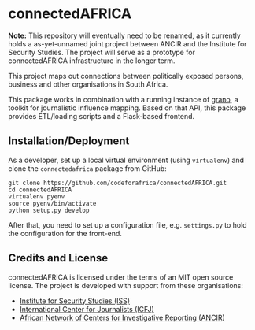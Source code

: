 # connectedAFRICA

**Note:** This repository will eventually need to be renamed, as it currently holds a as-yet-unnamed joint project between ANCIR and the Institute for Security Studies. The project will serve as a prototype for connectedAFRICA infrastructure in the longer term.

This project maps out connections between politically exposed persons, business and other organisations in South Africa.

This package works in combination with a running instance of [grano](http://granoproject.org), a toolkit for journalistic influence mapping. Based on that API, this package provides ETL/loading scripts and a Flask-based frontend.


## Installation/Deployment

As a developer, set up a local virtual environment (using ``virtualenv``) and clone the ``connectedafrica`` package from GitHub:

    git clone https://github.com/codeforafrica/connectedAFRICA.git 
    cd connectedAFRICA
    virtualenv pyenv
    source pyenv/bin/activate
    python setup.py develop

After that, you need to set up a configuration file, e.g. ``settings.py`` to hold the configuration for the front-end.


## Credits and License

connectedAFRICA is licensed under the terms of an MIT open source license. The project is developed with support from these organisations: 

* [Institute for Security Studies (ISS)](http://www.issafrica.org/)
* [International Center for Journalists (ICFJ)](http://icfj.org)
* [African Network of Centers for Investigative Reporting (ANCIR)](http://investigativecenters.org/)



